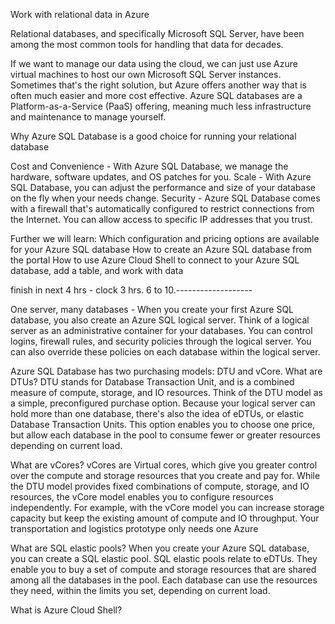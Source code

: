 Work with relational data in Azure

Relational databases, and specifically Microsoft SQL Server, have been among the most common tools for handling that data for decades.

If we want to manage our data using the cloud, we can just use Azure virtual machines to host our own Microsoft SQL Server instances. Sometimes that's the right solution, but Azure offers another way that is often much easier and more cost effective. Azure SQL databases are a Platform-as-a-Service (PaaS) offering, meaning much less infrastructure and maintenance to manage yourself.


Why Azure SQL Database is a good choice for running your relational database

Cost and Convenience - With Azure SQL Database, we manage the hardware, software updates, and OS patches for you.
Scale - With Azure SQL Database, you can adjust the performance and size of your database on the fly when your needs change.
Security - Azure SQL Database comes with a firewall that's automatically configured to restrict connections from the Internet. You can allow access to specific IP addresses that you trust. 

Further we will learn:
Which configuration and pricing options are available for your Azure SQL database
How to create an Azure SQL database from the portal
How to use Azure Cloud Shell to connect to your Azure SQL database, add a table, and work with data


finish in next 4 hrs - clock 3 hrs. 6 to 10.-------------------

One server, many databases - When you create your first Azure SQL database, you also create an Azure SQL logical server. Think of a logical server as an administrative container for your databases. You can control logins, firewall rules, and security policies through the logical server. You can also override these policies on each database within the logical server.


Azure SQL Database has two purchasing models: DTU and vCore.
What are DTUs?
DTU stands for Database Transaction Unit, and is a combined measure of compute, storage, and IO resources. Think of the DTU model as a simple, preconfigured purchase option.
Because your logical server can hold more than one database, there's also the idea of eDTUs, or elastic Database Transaction Units. This option enables you to choose one price, but allow each database in the pool to consume fewer or greater resources depending on current load.

What are vCores?
vCores are Virtual cores, which give you greater control over the compute and storage resources that you create and pay for.
While the DTU model provides fixed combinations of compute, storage, and IO resources, the vCore model enables you to configure resources independently. For example, with the vCore model you can increase storage capacity but keep the existing amount of compute and IO throughput.
Your transportation and logistics prototype only needs one Azure

What are SQL elastic pools?
When you create your Azure SQL database, you can create a SQL elastic pool.
SQL elastic pools relate to eDTUs. They enable you to buy a set of compute and storage resources that are shared among all the databases in the pool. Each database can use the resources they need, within the limits you set, depending on current load.

What is Azure Cloud Shell?
